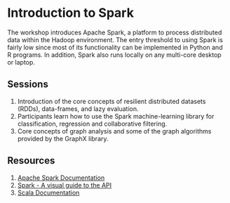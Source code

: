 # Introduction to Spark

The workshop introduces Apache Spark, a platform to process distributed data within the Hadoop environment. The entry threshold to using Spark is fairly low since most of its functionality can be implemented in Python and R programs. In addition, Spark also runs locally on any multi-core desktop or laptop. 

## Sessions
1. Introduction of the core concepts of resilient distributed datasets (RDDs), data-frames, and lazy evaluation.
2. Participants learn how to use the Spark machine-learning library for classification, regression and collaborative filtering.
3. Core concepts of graph analysis and some of the graph algorithms provided by the GraphX library. 

## Resources
1. [Apache Spark Documentation](http://spark.apache.org/documentation.html)
2. [Spark - A visual guide to the API](http://training.databricks.com/visualapi.pdf)
3. [Scala Documentation](http://docs.scala-lang.org/index.html)
